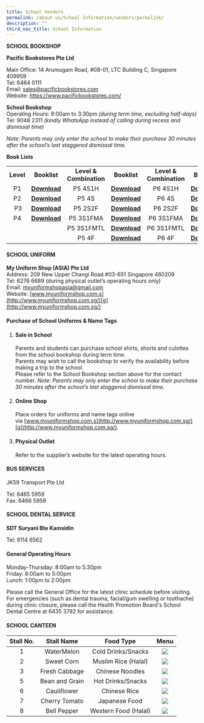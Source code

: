 ```yaml
---
title: School Vendors
permalink: /about-us/School-Information/vendors/permalink/
description: ""
third_nav_title: School Information
---
```

<p><strong>SCHOOL BOOKSHOP</strong></p>
<p><strong>Pacific Bookstores Pte Ltd</strong></p>
<p>Main Office: 14 Arumugam Road, #08-01, LTC Building C, Singapore 409959<br />Tel: 6464 0111<br />Email:&nbsp;<a href="mailto:sales@pacificbookstores.com">sales@pacificbookstores.com</a><br />Website:&nbsp;<a href="https://www.pacificbookstores.com/">https://www.pacificbookstores.com/</a></p>
<p><strong>School Bookshop</strong><br />Operating Hours: 9:00am to 3:30pm&nbsp;<em>(during term time, excluding half-days)</em><br />Tel: 9048 2311&nbsp;<em>(kindly WhatsApp instead of calling during recess and dismissal time)</em></p>
<p><em>Note: Parents may only enter the school to make their purchase 30 minutes after the school&rsquo;s last staggered dismissal time.</em></p>
<p><strong>Book Lists</strong></p>
<table width="1533">
<tbody>
<tr>
<td style="text-align: center;"><strong>Level</strong></td>
<td style="text-align: center;"><strong>Booklist</strong></td>
<td style="text-align: center;"><strong>Level &amp; Combination</strong></td>
<td style="text-align: center;"><strong>Booklist</strong></td>
<td style="text-align: center;"><strong>Level &amp; Combination</strong></td>
<td style="text-align: center;"><strong>Booklist</strong></td>
</tr>
<tr>
<td style="text-align: center;">P1</td>
<td style="text-align: center;"><strong><a href="/files/Frontier-Primary-School-Booklist-AY-2022-P1.pdf">Download</a></strong></td>
<td style="text-align: center;">P5 4S1H</td>
<td style="text-align: center;"><strong><a href="/files/Frontier-Primary-School-Booklist-AY-2022-P5-4S1HMT.pdf">Download</a></strong></td>
<td style="text-align: center;">P6 4S1H</td>
<td style="text-align: center;"><strong><a href="/files/Frontier-Primary-School-Booklist-AY-2022-P6-4S1HMT.pdf">Download</a></strong></td>
</tr>
<tr>
<td style="text-align: center;">P2</td>
<td style="text-align: center;"><strong><a href="/files/Frontier-Primary-School-Booklist-AY-2022-P2.pdf">Download</a></strong></td>
<td style="text-align: center;">P5 4S</td>
<td style="text-align: center;"><strong><a href="/files/Frontier-Primary-School-Booklist-AY-2022-P5-4S.pdf">Download</a></strong></td>
<td style="text-align: center;">P6 4S</td>
<td style="text-align: center;"><strong><a href="/files/Frontier-Primary-School-Booklist-AY-2022-P6-4S.pdf">Download</a></strong></td>
</tr>
<tr>
<td style="text-align: center;">&nbsp;P3</td>
<td style="text-align: center;"><strong><a href="/files/Frontier-Primary-School-Booklist-AY-2022-P3.pdf">Download</a></strong></td>
<td style="text-align: center;">P5 2S2F</td>
<td style="text-align: center;"><a href="/files/Frontier-Primary-School-Booklist-AY-2022-P5-2S2F.pdf"><strong>Download</strong></a></td>
<td style="text-align: center;">P6 2S2F</td>
<td style="text-align: center;"><a href="/files/Frontier-Primary-School-Booklist-AY-2022-P6-2S2F.pdf"><strong>Download</strong></a></td>
</tr>
<tr>
<td style="text-align: center;">P4</td>
<td style="text-align: center;"><strong><a href="/files/Frontier-Primary-School-Booklist-AY-2022-P4.pdf">Download</a></strong></td>
<td style="text-align: center;">P5 3S1FMA</td>
<td style="text-align: center;"><strong><a href="/files/Frontier-Primary-School-Booklist-AY-2022-P5-3S1FMA.pdf">Download</a></strong></td>
<td style="text-align: center;">P6 3S1FMA</td>
<td style="text-align: center;"><strong><a href="/files/Frontier-Primary-School-Booklist-AY-2022-P6-3S1FMA.pdf">Download</a></strong></td>
</tr>
<tr>
<td style="text-align: center;">&nbsp;</td>
<td style="text-align: center;">&nbsp;</td>
<td style="text-align: center;">P5 3S1FMTL</td>
<td style="text-align: center;"><strong><a href="/files/Frontier-Primary-School-Booklist-AY-2022-P5-3S1FMTL.pdf">Download</a></strong></td>
<td style="text-align: center;">P6 3S1FMTL</td>
<td style="text-align: center;"><strong><a href="/files/Frontier-Primary-School-Booklist-AY-2022-P6-3S1FMTL.pdf">Download</a></strong></td>
</tr>
<tr>
<td style="text-align: center;">&nbsp;</td>
<td style="text-align: center;">&nbsp;</td>
<td style="text-align: center;">P5 4F</td>
<td style="text-align: center;"><strong><a href="/files/Frontier-Primary-School-Booklist-AY-2022-P5-4F.pdf">Download</a></strong></td>
<td style="text-align: center;">P6 4F</td>
<td style="text-align: center;"><strong><a href="/files/Frontier-Primary-School-Booklist-AY-2022-P6-4F.pdf">Download</a></strong></td>
</tr>
</tbody>
</table>

#### **SCHOOL UNIFORM**

**My Uniform Shop (ASIA) Pte Ltd**  
Address: 209 New Upper Changi Road #03-651 Singapore 460209  
Tel: 6276 6689 (during physical outlet’s operating hours only)  
Email: [myuniformshopasia@gmail.com](mailto:myuniformshopasia@gmail.com)  
Website: [www.myuniformshop.com.s](http://www.myuniformshop.com.sg/)[g](http://www.myuniformshop.com.sg/)

#### **Purchase of School Uniforms & Name Tags**

1.  #### Sale in School  
    Parents and students can purchase school shirts, shorts and culottes from the school bookshop during term time.  
    Parents may wish to call the bookshop to verify the availability before making a trip to the school.  
    Please refer to the School Bookshop section above for the contact number.
     _Note: Parents may only enter the school to make their purchase 30 minutes after the school’s last staggered dismissal time._
    

2.  #### Online Shop  
    Place orders for uniforms and name tags online via [www.myuniformshop.com.s](http://www.myuniformshop.com.sg/)[g](http://www.myuniformshop.com.sg/).
    

3.  #### Physical Outlet  
    Refer to the supplier’s website for the latest operating hours.
		
#### **BUS SERVICES**

JK59 Transport Pte Ltd

Tel: 6465 5959  
Fax: 6466 5959

#### **SCHOOL DENTAL SERVICE**

 **SDT Suryani Bte Kamsidin**

Tel: 9114 6562

#### **General Operating Hours**  
Monday-Thursday: 8:00am to 5:30pm  
Friday: 8:00am to 5:00pm  
Lunch: 1:00pm to 2:00pm

Please call the General Office for the latest clinic schedule before visiting. For emergencies (such as dental trauma, facial/gum swelling or toothache) during clinic closure, please call the Health Promotion Board's School Dental Centre at 6435 3782 for assistance.

#### **SCHOOL CANTEEN**

| Stall No. |   Stall Name   |       Food Type      |   Menu   |
|:---------:|:--------------:|:--------------------:|:--------:|
|     1     |   WaterMelon   |  Cold Drinks/Snacks  | ![](/images/Stall-1.jpeg) |
|     2     |   Sweet Corn   |  Muslim Rice (Halal) | ![](/images/Stall-2.jpeg) |
|     3     |  Fresh Cabbage |    Chinese Noodles   | ![](/images/Stall-3.jpeg) |
|     5     | Bean and Grain |   Hot Drinks/Snacks  | ![](/images/Stall-5.jpeg) |
|     6     |   Cauliflower  |     Chinese Rice     | ![](/images/Stall-6.jpeg) |
|     7     |  Cherry Tomato |     Japanese Food    | ![](/images/Stall-7.jpeg) |
|     8     |   Bell Pepper  | Western Food (Halal) | ![](/images/Stall-8.jpeg) |